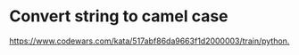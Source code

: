 # Convert string to camel case

[<https://www.codewars.com/kata/517abf86da9663f1d2000003/train/python>.](https://www.codewars.com/kata/517abf86da9663f1d2000003/train/python)